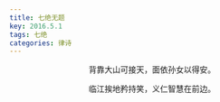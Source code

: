 ```yaml
---
title: 七绝无题
key: 2016.5.1
tags: 七绝
categories: 律诗
---
```


<p align="center">背靠大山可接天，面依孙女以得安。
</p>
<p align="center">临江挨地矜持笑，义仁智慧在前边。
</p>
<p align="center"></br>
</p>

